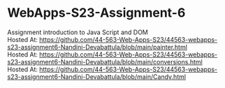 
# WebApps-S23-Assignment-6
Assignment introduction to Java Script and DOM <br>
Hosted At: https://github.com/44-563-Web-Apps-S23/44563-webapps-s23-assignment6-Nandini-Devabattula/blob/main/painter.html <br>
Hosted At: https://github.com/44-563-Web-Apps-S23/44563-webapps-s23-assignment6-Nandini-Devabattula/blob/main/conversions.html <br>
Hosted At: https://github.com/44-563-Web-Apps-S23/44563-webapps-s23-assignment6-Nandini-Devabattula/blob/main/Candy.html <br>
